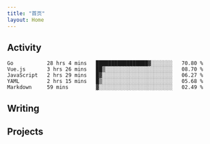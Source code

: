 ```yaml
---
title: "首页"
layout: Home
---
```


## Activity
<!--START_SECTION:waka-->
```text
Go           28 hrs 4 mins   █████████████████▓░░░░░░░   70.80 % 
Vue.js       3 hrs 26 mins   ██▒░░░░░░░░░░░░░░░░░░░░░░   08.70 % 
JavaScript   2 hrs 29 mins   █▓░░░░░░░░░░░░░░░░░░░░░░░   06.27 % 
YAML         2 hrs 15 mins   █▒░░░░░░░░░░░░░░░░░░░░░░░   05.68 % 
Markdown     59 mins         ▓░░░░░░░░░░░░░░░░░░░░░░░░   02.49 % 
```
<!--END_SECTION:waka-->

## Writing
<PindedPosts />

## Projects
<Projects />
